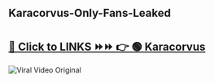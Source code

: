 
 ## Karacorvus-Only-Fans-Leaked

# <h2><a href="https://clipsfans.com/Karacorvus&ref=git">🔗 Click to LINKS ⏩⏩ 👉 🟢 Karacorvus </a></h2>

<a href="https://clipsfans.com/Karacorvus&ref=git" rel="nofollow" data-target="animated-image.originalLink"><img src="https://i.ibb.co.com/xMMVF88/686577567.gif" alt="Viral Video Original" style="max-width: 100%; display: inline-block;" data-target="animated-image.originalImage"></a>
